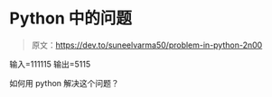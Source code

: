 # Python 中的问题

> 原文：<https://dev.to/suneelvarma50/problem-in-python-2n00>

输入=111115
输出=5115

如何用 python 解决这个问题？